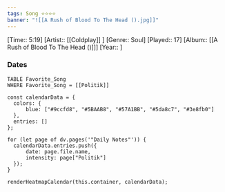 ```yaml
---
tags: Song ⭐⭐⭐⭐ 
banner: "![[A Rush of Blood To The Head ().jpg]]"
---
```

[Time:: 5:19]
[Artist:: [[Coldplay]] ]
[Genre:: Soul]
[Played:: 17]
[Album:: [[A Rush of Blood To The Head ()]]]
[Year:: ]
### Dates
````dataview
TABLE Favorite_Song
WHERE Favorite_Song = [[Politik]]
````

  ```dataviewjs
const calendarData = { 
	colors: { 
		blue: ["#9ccfd8", "#5BAAB8", "#57A1BB", "#5da8c7", "#3e8fb0"] 
	}, 
	entries: [] 
}; 

for (let page of dv.pages('"Daily Notes"')) { 
	calendarData.entries.push({ 
		date: page.file.name, 
		intensity: page["Politik"]
	}); 
} 

renderHeatmapCalendar(this.container, calendarData);
```
